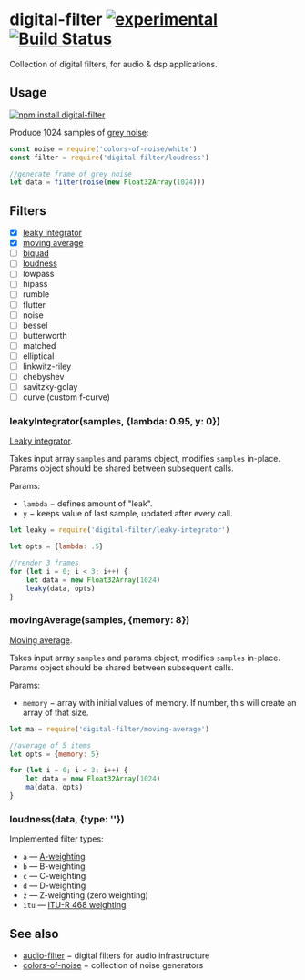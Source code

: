 # digital-filter [![experimental](https://img.shields.io/badge/stability-experimental-red.svg)](http://github.com/badges/stability-badges) [![Build Status](https://img.shields.io/travis/dfcreative/digital-filter.svg)](https://travis-ci.org/dfcreative/digital-filter)

Collection of digital filters, for audio & dsp applications.

## Usage

[![npm install digital-filter](https://nodei.co/npm/digital-filter.png?mini=true)](https://npmjs.org/package/digital-filter/)

Produce 1024 samples of [grey noise](https://en.wikipedia.org/wiki/Grey_noise):

```js
const noise = require('colors-of-noise/white')
const filter = require('digital-filter/loudness')

//generate frame of grey noise
let data = filter(noise(new Float32Array(1024)))
```

## Filters

* [x] [leaky integrator]()
* [x] [moving average]()
* [ ] [biquad]()
* [ ] [loudness]()
* [ ] lowpass
* [ ] hipass
* [ ] rumble
* [ ] flutter
* [ ] noise
* [ ] bessel
* [ ] butterworth
* [ ] matched
* [ ] elliptical
* [ ] linkwitz-riley
* [ ] chebyshev
* [ ] savitzky-golay
* [ ] curve (custom f-curve)

### leakyIntegrator(samples, {lambda: 0.95, y: 0})
<!--
[FIR]

[block scheme]

[formula]

[description]
-->
[Leaky integrator](https://en.wikipedia.org/wiki/Leaky_integrator).

Takes input array `samples` and params object, modifies `samples` in-place. Params object should be shared between subsequent calls.

Params:

* `lambda` − defines amount of "leak".
* `y` − keeps value of last sample, updated after every call.

```js
let leaky = require('digital-filter/leaky-integrator')

let opts = {lambda: .5}

//render 3 frames
for (let i = 0; i < 3; i++) {
	let data = new Float32Array(1024)
	leaky(data, opts)
}
```

### movingAverage(samples, {memory: 8})

[Moving average](https://en.wikipedia.org/wiki/Moving_average).

Takes input array `samples` and params object, modifies `samples` in-place. Params object should be shared between subsequent calls.

Params:

* `memory` − array with initial values of memory. If number, this will create an array of that size.

```js
let ma = require('digital-filter/moving-average')

//average of 5 items
let opts = {memory: 5}

for (let i = 0; i < 3; i++) {
	let data = new Float32Array(1024)
	ma(data, opts)
}
```

### loudness(data, {type: ''})

Implemented filter types:

* `a` — [A-weighting](https://en.wikipedia.org/wiki/A-weighting)
* `b` — B-weighting
* `c` — C-weighting
* `d` — D-weighting
* `z` — Z-weighting (zero weighting)
* `itu` — [ITU-R 468 weighting](https://en.wikipedia.org/wiki/ITU-R_468_noise_weighting)



## See also

* [audio-filter](https://github.com/audiojs/audio-filter) − digital filters for audio infrastructure
* [colors-of-noise](https://github.com/scijs/colors-of-noise) − collection of noise generators
